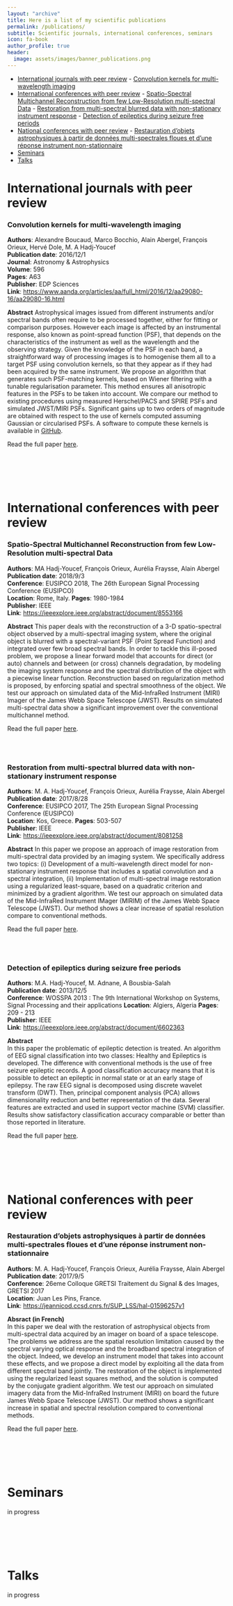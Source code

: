 ```yaml
---
layout: "archive"
title: Here is a list of my scientific publications
permalink: /publications/
subtitle: Scientific journals, international conferences, seminars
icon: fa-book
author_profile: true
header:
  image: assets/images/banner_publications.png
---
```


- [International journals with peer review](#international-journals-with-peer-review)
		- [Convolution kernels for multi-wavelength imaging](#convolution-kernels-for-multi-wavelength-imaging)
- [International conferences with peer review](#international-conferences-with-peer-review)
		- [Spatio-Spectral Multichannel Reconstruction from few Low-Resolution multi-spectral Data](#spatio-spectral-multichannel-reconstruction-from-few-low-resolution-multi-spectral-data)
		- [Restoration from multi-spectral blurred data with non-stationary instrument response](#restoration-from-multi-spectral-blurred-data-with-non-stationary-instrument-response)
		- [Detection of epileptics during seizure free periods](#detection-of-epileptics-during-seizure-free-periods)
- [National conferences with peer review](#national-conferences-with-peer-review)
		- [Restauration d’objets astrophysiques à partir de données multi-spectrales floues et d’une réponse instrument non-stationnaire](#restauration-dobjets-astrophysiques-partir-de-donnes-multi-spectrales-floues-et-dune-rponse-instrument-non-stationnaire)
- [Seminars](#seminars)
- [Talks](#talks)

# International journals with peer review  

### Convolution kernels for multi-wavelength imaging  
**Authors**: Alexandre Boucaud, Marco Bocchio, Alain Abergel, François Orieux, Hervé Dole, M. A Hadj-Youcef  
**Publication date**: 2016/12/1  
**Journal**: Astronomy & Astrophysics  
**Volume**: 596  
**Pages**: A63  
**Publisher**: EDP Sciences  
**Link**: https://www.aanda.org/articles/aa/full_html/2016/12/aa29080-16/aa29080-16.html  

**Abstract**
Astrophysical images issued from different instruments and/or spectral bands often require to be processed together, either for fitting or comparison purposes. However each image is affected by an instrumental response, also known as point-spread function (PSF), that depends on the characteristics of the instrument as well as the wavelength and the observing strategy. Given the knowledge of the PSF in each band, a straightforward way of processing images is to homogenise them all to a target PSF using convolution kernels, so that they appear as if they had been acquired by the same instrument. We propose an algorithm that generates such PSF-matching kernels, based on Wiener filtering with a tunable regularisation parameter. This method ensures all anisotropic features in the PSFs to be taken into account. We compare our method to existing procedures using measured Herschel/PACS and SPIRE PSFs and simulated JWST/MIRI PSFs. Significant gains up to two orders of magnitude are obtained with respect to the use of kernels computed assuming Gaussian or circularised PSFs. A software to compute these kernels is available in [GitHub](https://github.com/aboucaud/pypher).

Read the full paper [here](/assets/pdf/A_&_A.pdf).

<br/><br/>
<br/><br/>

# International conferences with peer review

### Spatio-Spectral Multichannel Reconstruction from few Low-Resolution multi-spectral Data
**Authors**: MA Hadj-Youcef, François Orieux, Aurélia Fraysse, Alain Abergel  
**Publication date**: 2018/9/3  
**Conference**: EUSIPCO 2018, The 26th European Signal Processing Conference (EUSIPCO)  
**Location**: Rome, Italy.
**Pages**: 1980-1984  
**Publisher**: IEEE  
**Link**: https://ieeexplore.ieee.org/abstract/document/8553166  

**Abstract**
This paper deals with the reconstruction of a 3-D spatio-spectral object observed by a multi-spectral imaging system, where the original object is blurred with a spectral-variant PSF (Point Spread Function) and integrated over few broad spectral bands. In order to tackle this ill-posed problem, we propose a linear forward model that accounts for direct (or auto) channels and between (or cross) channels degradation, by modeling the imaging system response and the spectral distribution of the object with a piecewise linear function. Reconstruction based on regularization method is proposed, by enforcing spatial and spectral smoothness of the object. We test our approach on simulated data of the Mid-InfraRed Instrument (MIRI) Imager of the James Webb Space Telescope (JWST). Results on simulated multi-spectral data show a significant improvement over the conventional multichannel method.  

Read the full paper [here](/assets/pdf/eusipco_2018.pdf).  

<br/><br/>

### Restoration from multi-spectral blurred data with non-stationary instrument response  
**Authors**: M. A. Hadj-Youcef, François Orieux, Aurélia Fraysse, Alain Abergel  
**Publication date**: 2017/8/28  
**Conference**: EUSIPCO 2017, The 25th European Signal Processing Conference (EUSIPCO)  
**Location**: Kos, Greece.
**Pages**: 503-507  
**Publisher**: IEEE  
**Link**: https://ieeexplore.ieee.org/abstract/document/8081258  

**Abstract**
In this paper we propose an approach of image restoration from multi-spectral data provided by an imaging system. We specifically address two topics: (i) Development of a multi-wavelength direct model for non-stationary instrument response that includes a spatial convolution and a spectral integration, (ii) Implementation of multi-spectral image restoration using a regularized least-square, based on a quadratic criterion and minimized by a gradient algorithm. We test our approach on simulated data of the Mid-InfraRed Instrument IMager (MIRIM) of the James Webb Space Telescope (JWST). Our method shows a clear increase of spatial resolution compare to conventional methods.

Read the full paper [here](/assets/pdf/eusipco-20171.pdf).

<br/><br/>

### Detection of epileptics during seizure free periods
**Authors**: M.A. Hadj-Youcef, M. Adnane, A Bousbia-Salah  
**Publication date**: 2013/12/5  
**Conference**: WOSSPA 2013 : The 9th International Workshop on Systems, Signal Processing and their applications
**Location**: Algiers, Algeria
**Pages**: 209 - 213  
**Publisher**: IEEE  
**Link**: https://ieeexplore.ieee.org/abstract/document/6602363  

**Abstract**  
In this paper the problematic of epileptic detection is treated. An algorithm of EEG signal classification into two classes: Healthy and Epileptics is developed. The difference with conventional methods is the use of free seizure epileptic records. A good classification accuracy means that it is possible to detect an epileptic in normal state or at an early stage of epilepsy. The raw EEG signal is decomposed using discrete wavelet transform (DWT). Then, principal component analysis (PCA) allows dimensionality reduction and better representation of the data. Several features are extracted and used in support vector machine (SVM) classifier. Results show satisfactory classification accuracy comparable or better than those reported in literature.

Read the full paper [here](/assets/pdf/WOSSPA_2013.pdf).

<br/><br/>
<br/><br/>

# National conferences with peer review  

### Restauration d’objets astrophysiques à partir de données multi-spectrales floues et d’une réponse instrument non-stationnaire  

**Authors**: M. A. Hadj-Youcef, François Orieux, Aurélia Fraysse, Alain Abergel  
**Publication date**: 2017/9/5  
**Conference**: 26eme Colloque GRETSI Traitement du Signal & des Images, GRETSI 2017  
**Location**: Juan Les Pins, France.  
**Link**: https://jeannicod.ccsd.cnrs.fr/SUP_LSS/hal-01596257v1  

**Absract (in French)**  
In this paper we deal with the restoration of astrophysical objects from multi-spectral data acquired by an imager on board of a space telescope. The problems we address are the spatial resolution limitation caused by the spectral varying optical response and the broadband spectral integration of the object. Indeed, we develop an instrument model that takes into account these effects, and we propose a direct model by exploiting all the data from different spectral band jointly. The restoration of the object is implemented using the regularized least squares method, and the solution is computed by the conjugate gradient algorithm. We test our approach on simulated imagery data from the Mid-InfraRed Instrument (MIRI) on board the future James Webb Space Telescope (JWST). Our method shows a significant increase in spatial and spectral resolution compared to conventional methods.

  Read the full paper [here](/assets/pdf/GRETSI_2017.pdf).

<br/><br/>
<br/><br/>

# Seminars
in progress

<br/><br/>
<br/><br/>

# Talks
in progress
